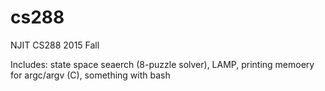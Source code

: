 # cs288
NJIT CS288 2015 Fall

Includes: state space seaerch (8-puzzle solver), LAMP, printing memoery for argc/argv (C), something with bash
